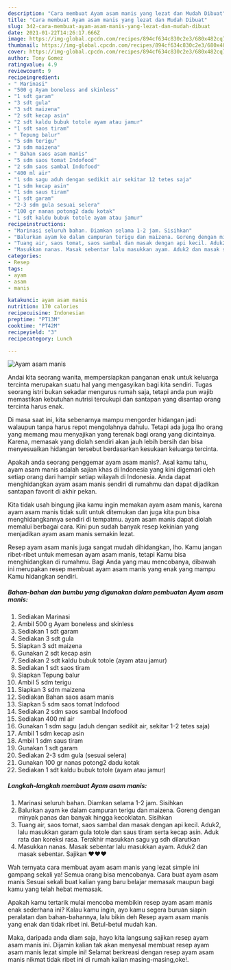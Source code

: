 ```yaml
---
description: "Cara membuat Ayam asam manis yang lezat dan Mudah Dibuat"
title: "Cara membuat Ayam asam manis yang lezat dan Mudah Dibuat"
slug: 342-cara-membuat-ayam-asam-manis-yang-lezat-dan-mudah-dibuat
date: 2021-01-22T14:26:17.666Z
image: https://img-global.cpcdn.com/recipes/894cf634c830c2e3/680x482cq70/ayam-asam-manis-foto-resep-utama.jpg
thumbnail: https://img-global.cpcdn.com/recipes/894cf634c830c2e3/680x482cq70/ayam-asam-manis-foto-resep-utama.jpg
cover: https://img-global.cpcdn.com/recipes/894cf634c830c2e3/680x482cq70/ayam-asam-manis-foto-resep-utama.jpg
author: Tony Gomez
ratingvalue: 4.9
reviewcount: 9
recipeingredient:
- " Marinasi"
- "500 g Ayam boneless and skinless"
- "1 sdt garam"
- "3 sdt gula"
- "3 sdt maizena"
- "2 sdt kecap asin"
- "2 sdt kaldu bubuk totole ayam atau jamur"
- "1 sdt saos tiram"
- " Tepung balur"
- "5 sdm terigu"
- "3 sdm maizena"
- " Bahan saos asam manis"
- "5 sdm saos tomat Indofood"
- "2 sdm saos sambal Indofood"
- "400 ml air"
- "1 sdm sagu aduh dengan sedikit air sekitar 12 tetes saja"
- "1 sdm kecap asin"
- "1 sdm saus tiram"
- "1 sdt garam"
- "2-3 sdm gula sesuai selera"
- "100 gr nanas potong2 dadu kotak"
- "1 sdt kaldu bubuk totole ayam atau jamur"
recipeinstructions:
- "Marinasi seluruh bahan. Diamkan selama 1-2 jam. Sisihkan"
- "Balurkan ayam ke dalam campuran terigu dan maizena. Goreng dengan minyak panas dan banyak hingga kecoklatan. Sisihkan"
- "Tuang air, saos tomat, saos sambal dan masak dengan api kecil. Aduk2, lalu masukkan garam gula totole dan saus tiram serta kecap asin. Aduk rata dan koreksi rasa. Terakhir masukkan sagu yg sdh dilarutkan"
- "Masukkan nanas. Masak sebentar lalu masukkan ayam. Aduk2 dan masak sebentar. Sajikan ❤❤❤"
categories:
- Resep
tags:
- ayam
- asam
- manis

katakunci: ayam asam manis 
nutrition: 170 calories
recipecuisine: Indonesian
preptime: "PT13M"
cooktime: "PT42M"
recipeyield: "3"
recipecategory: Lunch

---
```



![Ayam asam manis](https://img-global.cpcdn.com/recipes/894cf634c830c2e3/680x482cq70/ayam-asam-manis-foto-resep-utama.jpg)

Andai kita seorang wanita, mempersiapkan panganan enak untuk keluarga tercinta merupakan suatu hal yang mengasyikan bagi kita sendiri. Tugas seorang istri bukan sekadar mengurus rumah saja, tetapi anda pun wajib memastikan kebutuhan nutrisi tercukupi dan santapan yang disantap orang tercinta harus enak.

Di masa  saat ini, kita sebenarnya mampu mengorder hidangan jadi walaupun tanpa harus repot mengolahnya dahulu. Tetapi ada juga lho orang yang memang mau menyajikan yang terenak bagi orang yang dicintainya. Karena, memasak yang diolah sendiri akan jauh lebih bersih dan bisa menyesuaikan hidangan tersebut berdasarkan kesukaan keluarga tercinta. 



Apakah anda seorang penggemar ayam asam manis?. Asal kamu tahu, ayam asam manis adalah sajian khas di Indonesia yang kini digemari oleh setiap orang dari hampir setiap wilayah di Indonesia. Anda dapat menghidangkan ayam asam manis sendiri di rumahmu dan dapat dijadikan santapan favorit di akhir pekan.

Kita tidak usah bingung jika kamu ingin memakan ayam asam manis, karena ayam asam manis tidak sulit untuk ditemukan dan juga kita pun bisa menghidangkannya sendiri di tempatmu. ayam asam manis dapat diolah memalui berbagai cara. Kini pun sudah banyak resep kekinian yang menjadikan ayam asam manis semakin lezat.

Resep ayam asam manis juga sangat mudah dihidangkan, lho. Kamu jangan ribet-ribet untuk memesan ayam asam manis, tetapi Kamu bisa menghidangkan di rumahmu. Bagi Anda yang mau mencobanya, dibawah ini merupakan resep membuat ayam asam manis yang enak yang mampu Kamu hidangkan sendiri.

<!--inarticleads1-->

##### Bahan-bahan dan bumbu yang digunakan dalam pembuatan Ayam asam manis:

1. Sediakan  Marinasi
1. Ambil 500 g Ayam boneless and skinless
1. Sediakan 1 sdt garam
1. Sediakan 3 sdt gula
1. Siapkan 3 sdt maizena
1. Gunakan 2 sdt kecap asin
1. Sediakan 2 sdt kaldu bubuk totole (ayam atau jamur)
1. Sediakan 1 sdt saos tiram
1. Siapkan  Tepung balur
1. Ambil 5 sdm terigu
1. Siapkan 3 sdm maizena
1. Sediakan  Bahan saos asam manis
1. Siapkan 5 sdm saos tomat Indofood
1. Sediakan 2 sdm saos sambal Indofood
1. Sediakan 400 ml air
1. Gunakan 1 sdm sagu (aduh dengan sedikit air, sekitar 1-2 tetes saja)
1. Ambil 1 sdm kecap asin
1. Ambil 1 sdm saus tiram
1. Gunakan 1 sdt garam
1. Sediakan 2-3 sdm gula (sesuai selera)
1. Gunakan 100 gr nanas potong2 dadu kotak
1. Sediakan 1 sdt kaldu bubuk totole (ayam atau jamur)




<!--inarticleads2-->

##### Langkah-langkah membuat Ayam asam manis:

1. Marinasi seluruh bahan. Diamkan selama 1-2 jam. Sisihkan
1. Balurkan ayam ke dalam campuran terigu dan maizena. Goreng dengan minyak panas dan banyak hingga kecoklatan. Sisihkan
1. Tuang air, saos tomat, saos sambal dan masak dengan api kecil. Aduk2, lalu masukkan garam gula totole dan saus tiram serta kecap asin. Aduk rata dan koreksi rasa. Terakhir masukkan sagu yg sdh dilarutkan
1. Masukkan nanas. Masak sebentar lalu masukkan ayam. Aduk2 dan masak sebentar. Sajikan ❤❤❤




Wah ternyata cara membuat ayam asam manis yang lezat simple ini gampang sekali ya! Semua orang bisa mencobanya. Cara buat ayam asam manis Sesuai sekali buat kalian yang baru belajar memasak maupun bagi kamu yang telah hebat memasak.

Apakah kamu tertarik mulai mencoba membikin resep ayam asam manis enak sederhana ini? Kalau kamu ingin, ayo kamu segera buruan siapin peralatan dan bahan-bahannya, lalu bikin deh Resep ayam asam manis yang enak dan tidak ribet ini. Betul-betul mudah kan. 

Maka, daripada anda diam saja, hayo kita langsung sajikan resep ayam asam manis ini. Dijamin kalian tak akan menyesal membuat resep ayam asam manis lezat simple ini! Selamat berkreasi dengan resep ayam asam manis nikmat tidak ribet ini di rumah kalian masing-masing,oke!.

